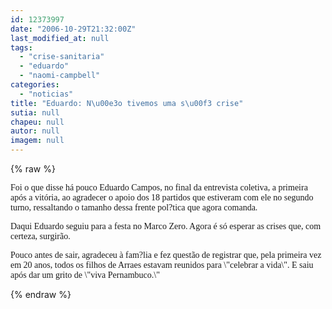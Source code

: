 ```yaml
---
id: 12373997
date: "2006-10-29T21:32:00Z"
last_modified_at: null
tags:
  - "crise-sanitaria"
  - "eduardo"
  - "naomi-campbell"
categories:
  - "noticias"
title: "Eduardo: N\u00e3o tivemos uma s\u00f3 crise"
sutia: null
chapeu: null
autor: null
imagem: null
---
```

{% raw %}
<p><P><FONT face=Verdana>Foi o que disse há pouco Eduardo Campos, no final da entrevista coletiva, a primeira após a vitória, ao agradecer o apoio dos 18 partidos que estiveram com ele no segundo turno, ressaltando o tamanho dessa frente pol?tica que agora comanda.</FONT></P></p>
<p><P><FONT face=Verdana>Daqui Eduardo seguiu para a festa no Marco Zero. Agora é só esperar as crises que, com certeza, surgirão.</FONT></P></p>
<p><P><FONT face=Verdana>Pouco antes de sair, agradeceu à fam?lia e fez questão de registrar que, pela primeira vez em 20 anos, todos os filhos de Arraes estavam reunidos para \"celebrar a vida\". E saiu após dar um grito de \"viva Pernambuco.\"</FONT></P> </p>
{% endraw %}
